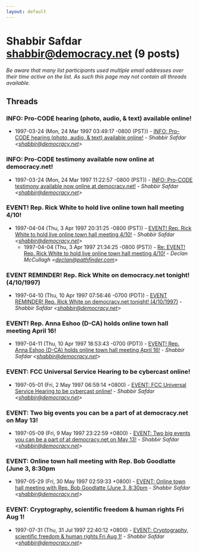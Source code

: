```yaml
---
layout: default
---
```


# Shabbir Safdar <shabbir@democracy.net> (9 posts)

_Be aware that many list participants used multiple email addresses over their time active on the list. As such this page may not contain all threads available._

## Threads

### INFO: Pro-CODE hearing (photo, audio, & text) available online!
+ 1997-03-24 (Mon, 24 Mar 1997 03:49:17 -0800 (PST)) - [INFO: Pro-CODE hearing (photo, audio, & text) available online!](/archive/1997/03/a41468a5e9bb978c21ea39122ca95dc87aef070cb2e45d231d012d259d2d22e0) - _Shabbir Safdar \<shabbir@democracy.net\>_

### INFO: Pro-CODE testimony available now online at democracy.net!
+ 1997-03-24 (Mon, 24 Mar 1997 11:22:57 -0800 (PST)) - [INFO: Pro-CODE testimony available now online at democracy.net!](/archive/1997/03/3aec998d94dc39474dfca65f07fe2d4e495c20adcc641f9b2c42e3d3559b92b7) - _Shabbir Safdar \<shabbir@democracy.net\>_

### EVENT!  Rep. Rick White to hold live online town hall meeting 4/10!
+ 1997-04-04 (Thu, 3 Apr 1997 20:31:25 -0800 (PST)) - [EVENT!  Rep. Rick White to hold live online town hall meeting 4/10!](/archive/1997/04/5000df6c4bf494e54fb5db8a7885b17aed1884cfa286daf1878b07d3f321c074) - _Shabbir Safdar \<shabbir@democracy.net\>_
  + 1997-04-04 (Thu, 3 Apr 1997 21:34:25 -0800 (PST)) - [Re: EVENT!  Rep. Rick White to hold live online town hall meeting 4/10!](/archive/1997/04/f712abb31949e90ba67832b1d090c2bac975d60de5962c6be1b4f8dd9cb50129) - _Declan McCullagh \<declan@pathfinder.com\>_

### EVENT REMINDER!  Rep. Rick White on democracy.net tonight! (4/10/1997)
+ 1997-04-10 (Thu, 10 Apr 1997 07:56:46 -0700 (PDT)) - [EVENT REMINDER!  Rep. Rick White on democracy.net tonight! (4/10/1997)](/archive/1997/04/f088e4cb185f414328cfb48e43f52a62d145443ae2e3dabfe018060fc411b2b4) - _Shabbir Safdar \<shabbir@democracy.net\>_

### EVENT!  Rep. Anna Eshoo (D-CA) holds online town hall meeting April 16!
+ 1997-04-11 (Thu, 10 Apr 1997 18:53:43 -0700 (PDT)) - [EVENT!  Rep. Anna Eshoo (D-CA) holds online town hall meeting April 16!](/archive/1997/04/6d2472e0066dcd6bdc9246a72f94bc703b36e751accd724d2f4a9636fdc6669f) - _Shabbir Safdar \<shabbir@democracy.net\>_

### EVENT: FCC Universal Service Hearing to be cybercast online!
+ 1997-05-01 (Fri, 2 May 1997 06:59:14 +0800) - [EVENT: FCC Universal Service Hearing to be cybercast online!](/archive/1997/05/452051aa03d77e7cc1406ca614caa4841db482cf6b16d4336a25f072d8278d26) - _Shabbir Safdar \<shabbir@democracy.net\>_

### EVENT: Two big events you can be a part of at democracy.net on May 13!
+ 1997-05-09 (Fri, 9 May 1997 23:22:59 +0800) - [EVENT: Two big events you can be a part of at democracy.net on May 13!](/archive/1997/05/7846ae1934eceaa2eaaeaebec07fedf4227aca8499667e28e2810db3249bbc24) - _Shabbir Safdar \<shabbir@democracy.net\>_

### EVENT: Online town hall meeting with Rep. Bob Goodlatte (June 3, 8:30pm
+ 1997-05-29 (Fri, 30 May 1997 02:59:33 +0800) - [EVENT: Online town hall meeting with Rep. Bob Goodlatte (June 3, 8:30pm](/archive/1997/05/b314c88759280379a91482e9cf0202376d2e45b14db8afa45f29b705d36cb9f7) - _Shabbir Safdar \<shabbir@democracy.net\>_

### EVENT: Cryptography, scientific freedom & human rights Fri Aug 1!
+ 1997-07-31 (Thu, 31 Jul 1997 22:40:12 +0800) - [EVENT: Cryptography, scientific freedom & human rights Fri Aug 1!](/archive/1997/07/501b6607ccd57f8adf430c001c54a8f92fecc5531fdf52b9c4ebd62edfa0c57e) - _Shabbir Safdar \<shabbir@democracy.net\>_

